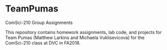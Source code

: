 # TeamPumas
ComSci-210 Group Assignments

This repository contains homework assignments, lab code, and projects for Team Pumas (Matthew Larkins and Michaela Vuklisevicova) for the ComSci-210 class at DVC in FA2018.
